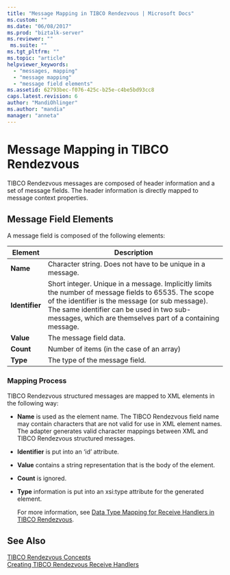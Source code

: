 ```yaml
---
title: "Message Mapping in TIBCO Rendezvous | Microsoft Docs"
ms.custom: ""
ms.date: "06/08/2017"
ms.prod: "biztalk-server"
ms.reviewer: ""
 ms.suite: ""
ms.tgt_pltfrm: ""
ms.topic: "article"
helpviewer_keywords: 
  - "messages, mapping"
  - "message mapping"
  - "message field elements"
ms.assetid: 62793bec-f076-425c-b25e-c4be5bd93cc8
caps.latest.revision: 6
author: "MandiOhlinger"
ms.author: "mandia"
manager: "anneta"
---
```

# Message Mapping in TIBCO Rendezvous
TIBCO Rendezvous messages are composed of header information and a set of message fields. The header information is directly mapped to message context properties.  
  
## Message Field Elements  
 A message field is composed of the following elements:  
  
|Element|Description|  
|-------------|-----------------|  
|**Name**|Character string. Does not have to be unique in a message.|  
|**Identifier**|Short integer. Unique in a message. Implicitly limits the number of message fields to 65535. The scope of the identifier is the message (or sub message). The same identifier can be used in two sub-messages, which are themselves part of a containing message.|  
|**Value**|The message field data.|  
|**Count**|Number of items (in the case of an array)|  
|**Type**|The type of the message field.|  
  
### Mapping Process  
 TIBCO Rendezvous structured messages are mapped to XML elements in the following way:  
  
-   **Name** is used as the element name. The TIBCO Rendezvous field name may contain characters that are not valid for use in XML element names. The adapter generates valid character mappings between XML and TIBCO Rendezvous structured messages.  
  
-   **Identifier** is put into an ‘id’ attribute.  
  
-   **Value** contains a string representation that is the body of the element.  
  
-   **Count** is ignored.  
  
-   **Type** information is put into an xsi:type attribute for the generated element.  
  
     For more information, see [Data Type Mapping for Receive Handlers in TIBCO Rendezvous](../core/data-type-mapping-for-receive-handlers-in-tibco-rendezvous.md).  
  
## See Also  
 [TIBCO Rendezvous Concepts](../core/tibco-rendezvous-concepts.md)   
 [Creating TIBCO Rendezvous Receive Handlers](../core/creating-tibco-rendezvous-receive-handlers.md)